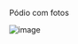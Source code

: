 Pódio com fotos 

![image](https://github.com/ingridalvesz/cod_ranking/assets/88692119/fee1e7d9-efdb-483f-8ae8-bc050372c2bf)
